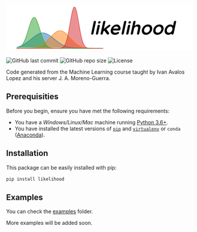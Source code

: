 ![likelihood](https://raw.githubusercontent.com/RodolfoFerro/likelihood/main/likelihood.png)

![GitHub last commit](https://img.shields.io/github/last-commit/jzsmoreno/likelihood?style=for-the-badge)
![GitHub repo size](https://img.shields.io/github/repo-size/jzsmoreno/likelihood?style=for-the-badge)
![License](https://img.shields.io/github/license/jzsmoreno/likelihood?style=for-the-badge)


Code generated from the Machine Learning course taught by Ivan Avalos Lopez and his server J. A. Moreno-Guerra.

## Prerequisities

Before you begin, ensure you have met the following requirements:

* You have a _Windows/Linux/Mac_ machine running [Python 3.6+](https://www.python.org/).
* You have installed the latest versions of [`pip`](https://pip.pypa.io/en/stable/installing/) and [`virtualenv`](https://virtualenv.pypa.io/en/stable/installation/) or `conda` ([Anaconda](https://www.anaconda.com/distribution/)).

## Installation

This package can be easily installed with pip:
```bash
pip install likelihood
```

## Examples

You can check the [examples](https://github.com/jzsmoreno/likelihood/tree/main/examples) folder.

More examples will be added soon.
